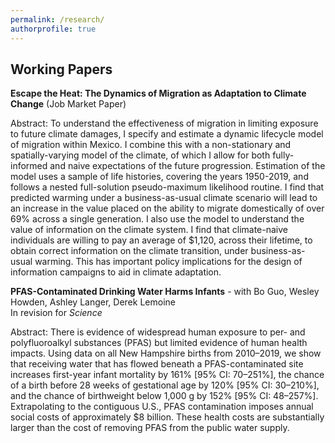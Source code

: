 ```yaml
---
permalink: /research/
authorprofile: true
---
```



<h2>Working Papers</h2>
<b>Escape the Heat: The Dynamics of Migration as Adaptation to Climate Change</b> (Job Market Paper)
<br style="line-height: 5px" />
  <p>Abstract: To understand the effectiveness of migration in limiting exposure to
future climate damages, I specify and estimate a dynamic lifecycle model of
migration within Mexico. I combine this with a non-stationary and spatially-varying
model of the climate, of which I allow for both fully-informed and naive expectations of the future progression.
Estimation of the model uses a sample of life histories,
covering the years 1950-2019, and follows a nested full-solution pseudo-maximum
likelihood routine. I find that predicted warming under a
business-as-usual climate scenario will lead to an increase in the value placed on
the ability to migrate domestically of over 69% across a single generation. I also use the model to understand the value of information on the climate system. I find that climate-naive individuals are willing to pay an average of $1,120, across their lifetime, to obtain correct information on the climate transition, under business-as-usual warming. This 
has important policy implications for the design of information campaigns to aid in climate adaptation.</p>
<b>PFAS-Contaminated Drinking Water Harms Infants</b> - with Bo Guo, Wesley Howden, Ashley Langer, Derek Lemoine
<br style="line-height: 5px" /> In revision for <i>Science </i>
  <p>Abstract: There is evidence of widespread human exposure to per- and polyfluoroalkyl substances (PFAS) but limited evidence of human health impacts. Using data on all New Hampshire births from 2010–2019, we show that receiving water that has flowed beneath a PFAS-contaminated site increases first-year infant mortality by 161% [95% CI: 70–251%], the chance of a birth before 28 weeks of gestational age by 120% [95% CI: 30–210%], and the chance of birthweight below 1,000 g by 152% [95% CI: 48–257%]. Extrapolating to the contiguous U.S., PFAS contamination imposes annual social costs of approximately $8 billion. These health costs are substantially larger than the cost of removing PFAS from the public water supply.</p>
